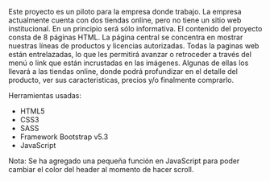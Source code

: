 Este proyecto es un piloto para la empresa donde trabajo.
La empresa actualmente cuenta con dos tiendas online, pero no tiene
un sitio web institucional. En un principio será sólo informativa.
El contenido del proyecto consta de 8 páginas HTML.
La página central se concentra en mostrar nuestras líneas
de productos y licencias autorizadas.
Todas la paginas web están entrelazadas, lo que les permitirá avanzar
o retroceder a través del menú o link que están incrustadas en las imágenes.
Algunas de ellas los llevará a las tiendas online, donde podrá profundizar
en el detalle del producto, ver sus caracteristicas, precios 
y/o finalmente comprarlo.

Herramientas usadas:
- HTML5
- CSS3
- SASS
- Framework Bootstrap v5.3
- JavaScript

Nota:
Se ha agregado una pequeña función en JavaScript para poder
cambiar el color del header al momento de hacer scroll.